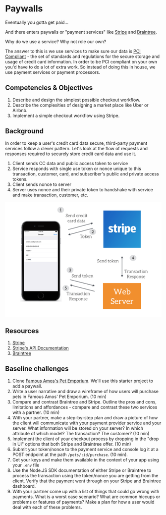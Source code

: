 # Paywalls

Eventually you gotta get paid...

And there enters paywalls or "payment services" like [Stripe](stripe.com) and [Braintree](braintreepayments.com).

Why do we use a service? Why not role our own?

The answer to this is we use services to make sure our data is [PCI Compliant](http://www.onlinetech.com/resources/references/what-is-pci-compliance) - the set of standards and regulations for the secure storage and usage of credit card information. In order to be PCI compliant on your own you'd have to do a lot of extra work. So instead of doing this in house, we use payment services or payment processors.

## Competencies & Objectives

1. Describe and design the simplest possible checkout workflow.
1. Describe the complexities of designing a market place like Uber or Airbnb.
1. Implement a simple checkout workflow using Stripe.

## Background

In order to keep a user's credit card data secure, third-party payment services follow a clever pattern. Let's look at the flow of requests and responses required to securely store credit card data and use it.

1. Client sends CC data and public access token to service
2. Service responds with single use token or nonce unique to this transaction, customer, card, and subscriber's public and private access tokens.
3. Client sends nonce to server
4. Server uses nonce and their private token to handshake with service and make transaction, customer, etc.

![token](token-path.png)

## Resources

1. [Stripe](stripe.com)
1. [Stripe's API Documentation](https://stripe.com/docs/api)
1. [Braintree](braintreepayments.com)

## Baseline challenges

1. Clone [Famous Amos's Pet Emporium](https://github.com/Product-College-Labs/famous-amos). We'll use this starter project to add a paywall.
1. Write a user narrative and draw a wireframe of how users will purchase pets in Famous Amos' Pet Emporium. (10 min)
1. Compare and contrast Braintree and Stripe. Outline the pros and cons, limitations and affordances - compare and contrast these two services with a partner. (10 min)
1. With your partner, make a step-by-step plan and draw a picture of how the client will communicate with your payment provider service and your server. What information will be stored on your server? In which attribute of which model? The transaction? The customer? (10 min)
1. Implement the client of your checkout process by dropping in the "drop in UI" options that both Stripe and Braintree offer. (10 min)
1. Submit your token/nonce to the payment service and console log it at a POST endpoint at the path `/pets/:id/purchase`. (10 min).
1. Get your keys and make them available in the context of your app using your `.env` file
1. Use the Node.JS SDK documentation of either Stripe or Braintree to process the transaction using the token/nonce you are getting from the client. Verify that the payment went through on your Stripe and Braintree dashboard.
1. With your partner come up with a list of things that could go wrong with payments. What is a worst case scenario? What are common hiccups or problems or features of payments? Make a plan for how a user would deal with each of these problems.
